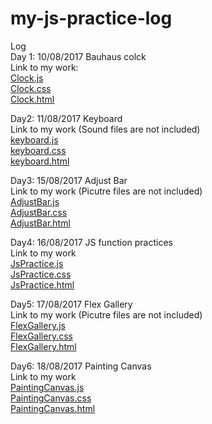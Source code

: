 # my-js-practice-log
Log</br>
Day 1: 10/08/2017 Bauhaus colck </br>
Link to my work: </br>
<a href="https://github.com/sharonchang0919/my-js-practice-log/blob/master/Clock.js">Clock.js</a></br>
<a href="https://github.com/sharonchang0919/my-js-practice-log/blob/master/Clock.css">Clock.css</a></br>
<a href="https://github.com/sharonchang0919/my-js-practice-log/blob/master/Clock.html">Clock.html</a></br>

Day2: 11/08/2017 Keyboard </br>
Link to my work (Sound files are not included) </br>
<a href="https://github.com/sharonchang0919/my-js-practice-log/blob/master/keyboard.js">keyboard.js</a></br>
<a href="https://github.com/sharonchang0919/my-js-practice-log/blob/master/keyboard.css">keyboard.css</a></br>
<a href="https://github.com/sharonchang0919/my-js-practice-log/blob/master/keyboard.html">keyboard.html</a></br>

Day3: 15/08/2017 Adjust Bar </br>
Link to my work (Picutre files are not included) </br>
<a href="https://github.com/sharonchang0919/my-js-practice-log/blob/master/AdjustBar.js">AdjustBar.js</a></br>
<a href="https://github.com/sharonchang0919/my-js-practice-log/blob/master/AdjustBar.css">AdjustBar.css</a></br>
<a href="https://github.com/sharonchang0919/my-js-practice-log/blob/master/AdjustBar.html">AdjustBar.html</a></br>

Day4: 16/08/2017 JS function practices </br>
Link to my work </br>
<a href="https://github.com/sharonchang0919/my-js-practice-log/blob/master/JsPractice.js">JsPractice.js</a></br>
<a href="https://github.com/sharonchang0919/my-js-practice-log/blob/master/JsPractice.css">JsPractice.css</a></br>
<a href="https://github.com/sharonchang0919/my-js-practice-log/blob/master/JsPractice.html">JsPractice.html</a></br>

Day5: 17/08/2017 Flex Gallery </br>
Link to my work (Picutre files are not included)  </br>
<a href="https://github.com/sharonchang0919/my-js-practice-log/blob/master/FlexGallery.js">FlexGallery.js</a></br>
<a href="https://github.com/sharonchang0919/my-js-practice-log/blob/master/FlexGallery.css">FlexGallery.css</a></br>
<a href="https://github.com/sharonchang0919/my-js-practice-log/blob/master/FlexGallery.html">FlexGallery.html</a></br>

Day6: 18/08/2017 Painting Canvas </br>
Link to my work </br>
<a href="https://github.com/sharonchang0919/my-js-practice-log/blob/master/PaintingCanvas.js">PaintingCanvas.js</a></br>
<a href="https://github.com/sharonchang0919/my-js-practice-log/blob/master/PaintingCanvas.css">PaintingCanvas.css</a></br>
<a href="https://github.com/sharonchang0919/my-js-practice-log/blob/master/PaintingCanvas.html">PaintingCanvas.html</a></br>
